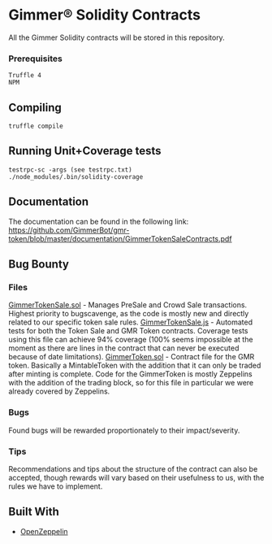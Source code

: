 # Gimmer® Solidity Contracts

All the Gimmer Solidity contracts will be stored in this repository.

### Prerequisites

```
Truffle 4
NPM
```

## Compiling

```
truffle compile
```

## Running Unit+Coverage tests

```
testrpc-sc -args (see testrpc.txt)
./node_modules/.bin/solidity-coverage
```

## Documentation

The documentation can be found in the following link:
https://github.com/GimmerBot/gmr-token/blob/master/documentation/GimmerTokenSaleContracts.pdf

## Bug Bounty

### Files
[GimmerTokenSale.sol](https://github.com/GimmerBot/gmr-token/blob/master/contracts/GimmerTokenSale.sol) - Manages PreSale and Crowd Sale transactions. Highest priority to bugscavenge, as the code is mostly new and directly related to our specific token sale rules.
[GimmerTokenSale.js](https://github.com/GimmerBot/gmr-token/blob/master/test/GimmerTokenSale.js) - Automated tests for both the Token Sale and GMR Token contracts. Coverage tests using this file can achieve 94% coverage (100% seems impossible at the moment as there are lines in the contract that can never be executed because of date limitations).
[GimmerToken.sol](https://github.com/GimmerBot/gmr-token/blob/master/contracts/GimmerToken.sol) - Contract file for the GMR token. Basically a MintableToken with the addition that it can only be traded after minting is complete. Code for the GimmerToken is mostly Zeppelins with the addition of the trading block, so for this file in particular we were already covered by Zeppelins.


### Bugs
Found bugs will be rewarded proportionately to their impact/severity.

### Tips
Recommendations and tips about the structure of the contract can also be accepted, though rewards will vary based on their usefulness to us, with the rules we have to implement.

## Built With

* [OpenZeppelin](https://github.com/OpenZeppelin/zeppelin-solidity)
